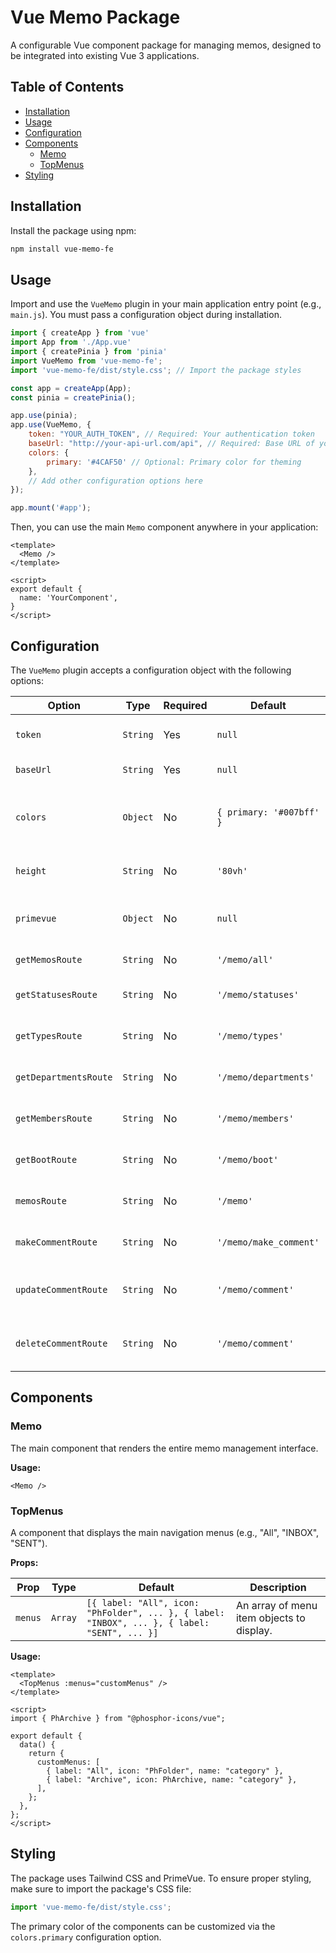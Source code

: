 # Vue Memo Package

A configurable Vue component package for managing memos, designed to be integrated into existing Vue 3 applications.

## Table of Contents

- [Installation](#installation)
- [Usage](#usage)
- [Configuration](#configuration)
- [Components](#components)
  - [Memo](#memo)
  - [TopMenus](#topmenus)
- [Styling](#styling)

## Installation

Install the package using npm:

```bash
npm install vue-memo-fe
```

## Usage

Import and use the `VueMemo` plugin in your main application entry point (e.g., `main.js`). You must pass a configuration object during installation.

```javascript
import { createApp } from 'vue'
import App from './App.vue'
import { createPinia } from 'pinia'
import VueMemo from 'vue-memo-fe';
import 'vue-memo-fe/dist/style.css'; // Import the package styles

const app = createApp(App);
const pinia = createPinia();

app.use(pinia);
app.use(VueMemo, {
    token: "YOUR_AUTH_TOKEN", // Required: Your authentication token
    baseUrl: "http://your-api-url.com/api", // Required: Base URL of your Laravel Memo API
    colors: {
        primary: '#4CAF50' // Optional: Primary color for theming
    },
    // Add other configuration options here
});

app.mount('#app');
```

Then, you can use the main `Memo` component anywhere in your application:

```vue
<template>
  <Memo />
</template>

<script>
export default {
  name: 'YourComponent',
}
</script>
```

## Configuration

The `VueMemo` plugin accepts a configuration object with the following options:

| Option                  | Type     | Required | Default                               | Description                                                                 |
| ----------------------- | -------- | -------- | ------------------------------------- | --------------------------------------------------------------------------- |
| `token`                 | `String` | Yes      | `null`                                | The authentication token for API requests.                                  |
| `baseUrl`               | `String` | Yes      | `null`                                | The base URL for the backend API.                                           |
| `colors`                | `Object` | No       | `{ primary: '#007bff' }`              | An object to customize the theme colors. Currently supports `primary`.      |
| `height`                | `String` | No       | `'80vh'`                              | The minimum height of the memo list container.                              |
| `primevue`              | `Object` | No       | `null`                                | Custom PrimeVue theme configuration. See [PrimeVue docs](https://primevue.org/theming/). |
| `getMemosRoute`         | `String` | No       | `'/memo/all'`                         | API route for fetching memos.                                               |
| `getStatusesRoute`      | `String` | No       | `'/memo/statuses'`                    | API route for fetching memo statuses.                                       |
| `getTypesRoute`         | `String` | No       | `'/memo/types'`                       | API route for fetching memo types.                                          |
| `getDepartmentsRoute`   | `String` | No       | `'/memo/departments'`                 | API route for fetching departments.                                         |
| `getMembersRoute`       | `String` | No       | `'/memo/members'`                     | API route for fetching members/users.                                       |
| `getBootRoute`          | `String` | No       | `'/memo/boot'`                        | API route for fetching initial user data.                                   |
| `memosRoute`            | `String` | No       | `'/memo'`                             | API route for creating/updating memos.                                      |
| `makeCommentRoute`      | `String` | No       | `'/memo/make_comment'`                | API route for creating a comment.                                           |
| `updateCommentRoute`    | `String` | No       | `'/memo/comment'`                     | Base API route for updating a comment (e.g., `/memo/comment/:id`).          |
| `deleteCommentRoute`    | `String` | No       | `'/memo/comment'`                     | Base API route for deleting a comment (e.g., `/memo/comment/:id`).          |

## Components

### Memo

The main component that renders the entire memo management interface.

**Usage:**

```vue
<Memo />
```

### TopMenus

A component that displays the main navigation menus (e.g., "All", "INBOX", "SENT").

**Props:**

| Prop    | Type    | Default                                                                                             | Description                               |
| ------- | ------- | --------------------------------------------------------------------------------------------------- | ----------------------------------------- |
| `menus` | `Array` | `[{ label: "All", icon: "PhFolder", ... }, { label: "INBOX", ... }, { label: "SENT", ... }]` | An array of menu item objects to display. |

**Usage:**

```vue
<template>
  <TopMenus :menus="customMenus" />
</template>

<script>
import { PhArchive } from "@phosphor-icons/vue";

export default {
  data() {
    return {
      customMenus: [
        { label: "All", icon: "PhFolder", name: "category" },
        { label: "Archive", icon: PhArchive, name: "category" },
      ],
    };
  },
};
</script>
```

## Styling

The package uses Tailwind CSS and PrimeVue. To ensure proper styling, make sure to import the package's CSS file:

```javascript
import 'vue-memo-fe/dist/style.css';
```

The primary color of the components can be customized via the `colors.primary` configuration option.
